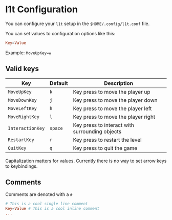 # l1t Configuration

You can configure your `l1t` setup in the `$HOME/.config/l1t.conf` file.

You can set values to configuration options like this:

```conf
Key=Value
```

Example: `MoveUpKey=w`

## Valid keys

| Key              | Default | Description                                    |
|------------------|---------|------------------------------------------------|
| `MoveUpKey`      | `k`     | Key press to move the player up                |
| `MoveDownKey`    | `j`     | Key press to move the player down              |
| `MoveLeftKey`    | `h`     | Key press to move the player left              |
| `MoveRightKey`   | `l`     | Key press to move the player right             |
| `InteractionKey` | `space` | Key press to interact with surrounding objects |
| `RestartKey`     | `r`     | Key press to restart the level                 |
| `QuitKey`        | `q`     | Key press to quit the game                     |

Capitalization matters for values. Currently there is no way to set arrow keys
to keybindings.

## Comments

Comments are denoted with a `#`

```conf
# This is a cool single line comment
Key=Value # This is a cool inline comment
...
```
